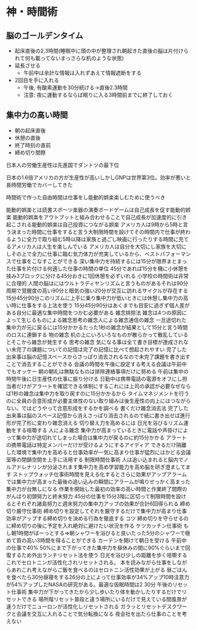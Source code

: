 # 神・時間術
## 脳のゴールデンタイム
- 起床直後の2,3時間(睡眠中に頭の中が整理され朝起きた直後の脳は片付けられて何も載ってないまっさらな机のような状態)
- 延長させる
  - 午前中は余計な情報は入れずあえて情報遮断をする
- 2回目を手に入れる
  - 午後, 有酸素運動を30分続ける->直後2.3時間
  - 注意: 夜に運動するならば眠りに入る3時間前までに終了しておく

## 集中力の高い時間
- 朝の起床直後
- 休憩の直後
- 終了時刻の直前
- 締め切り間際

日本人の労働生産性は先進国でダントツの最下位

日本の1.6倍アメリカの方が生産性が高いしかしGNPは世界第3位。効率が悪いと長時間労働でカバーしてきた

時間術で作った自由時間は仕事をし能動的娯楽楽しむために使うべき

能動的娯楽とは読書スポーツ楽器の演奏ボードゲームは自己成長を促す能動的娯楽
能動的娯楽をアウトプットと組み合わせることで自己成長が加速度的に引き起こされる能動的娯楽は自己投資につながる娯楽
アメリカ人は9時から5時と言う決まった時間に仕事をすると言う大制限時間を設けてその時間内で仕事が終わるように全力で取り組む5時以降は家族と過ごし映画に行ったりする時間に充てるアメリカ人は人生を楽しんでいる
アメリカ人は自分を大切にし家族を大切にしその上で全力に仕事に臨む気力体力が充実しているから、ベストパフォーマンスで仕事をこなすことができる
深い集中力を持続するには15分が限界まとまった仕事を片付ける何適した仕事の時間の単位
45分であれば15分を機に小休憩を挟み3ブロックに分ける45分おきに1回休憩を必ずいれる
小学校の時間術は非常に合理的
人間の脳はにはウルトラディヤンリズムと言うものがあるそれは90分周期で覚醒度の高い90分と眠気の強い20分が交互に訪れるサイクルが存在する
15分45分90分このリズムに上手に乗り集中力が低いときには休憩し集中力の高い時に仕事をする上法を使う
15分45分90分はあくまでも目安に過ぎず個人差がある自分に最適な集中時間をつかむ必要がある
雑念排除法
雑念は4つの原因によって生じるものによる雑念思考の雑念人による雑念通信の雑念
一旦途切れた集中力が元に戻るには15分かかるたった1秒の雑念が結果として15分と言う時間のロスに連鎖する
物の雑念
机の上にいろいろなものが散らかって散乱しているとそこから雑念が発生する
思考の雑念
気になる事は全て書き目標が達成されない未完了の課題についての記憶は完了の記憶に比べて想起されやすい
完了した出来事は脳の記憶スペースからさっぱり消去されるなので未完了課題を書き出すことで消去することができる
会議の時間を午後に設定する考える会議は午前中でもオッケー
朝の朝礼は無駄なものは排除連絡事項だけに努める
午前は集中の時間午後に日生産性の仕事に振り分ける
日勤中は携帯電話の電源をオフにし担当者だけがアラートを確認できる体制にするこれには上司の承認が必要なぜならば1秒の雑念は集中力を取り戻すのに15分かかるから
タイムマネジメントを行うのに全員の合意形成が必要主体性のない取り組みは後生産性の向上にはつながらない。ではどうやって合意形成をするかを調べる
書くだけ雑念消去法
完了した出来事は脳のスペース記憶から消えさっぱり消去されるので紙に書き出せば進行形が完了形に変わり雑念消える
切り替え力を高めるには
日光を浴びるリズム運動をする咀嚼する
人による雑念
集中力が高まっているときに電話や声掛けによって集中力が途切れてしまった場合は集中力が戻るのに約15分かかる
アラートの携帯電話は特定メンバーだけが受けるようにするアイディア
できるだけ隔離した環境で集中力を高めると仕事効率が一気に高まり仕事が猛烈にはかどる会議室等の閉鎖空間を上手に活用する
制限時間仕事術
人は追い込まれると脳内でノルアドレナリンが分泌されます集中力を高め学習能力を高め脳を研ぎ澄ましてます
ストップウォッチ仕事術時間を見える化するとさらに効果がアップアラームでは集中力が高まった最後の追い込みの瞬間にアラームが鳴りせっかく高まった集中力が台無しになる
作業を開始した最初の効率の高い時間と作業終了間際のがんばり初頭努力と終末努力
45分の仕事を15分3階に区切って制限時間を設けるとそれぞれ諸島努力と週末努力の集中力アップの効果が合計6回得られる
締め切り厳守仕事術
締め切りを設定してそれを厳守するだけで集中力が高まり仕事効率がアップする締め切りを決める行為を徹底する
コツ 締め切りを守らせるのに締め切りの後に予定を入れ絶対に避けたい状況を作る ケツカッチン仕事術
もし朝1時間がぼーっとする⇒朝シャワーを浴びると良いたった5分のシャワーで極めて質の高い3時間を得ることができる
カーテンを開けて朝日を受ける
午前中の仕事で40% 50%にまで下がってきた集中力を昼休みの間に90%ぐらいまで回復するため外出ランチリセット法を使う
日光を浴び少しの距離を歩く咀嚼するこれでセロトニンが活性化されリセットされる。
本を読みながら仕事をしながらあれこれ考えながらご飯を食べるのはセロトニン活性効果が上がる
昼ごはんを食べたら30分昼寝をする26分の上によって仕事効率が34%アップ10時注意力が54%アップしたNASAの研究がある。最適な仮眠時間は2 30分
午後のリセット仕事術
集中力が下がってきたから少し歩いたり体を動かしたりするだけでリセットできる
場所階リセット普段と違う場所にいるだけで見えている間風景が違うだけでニューロンが活性化しリセットされる
ガラッとリセットデスクワークと会議を交互に入れることで気分転換になる
夜会社を出たら仕事のことを考えない
